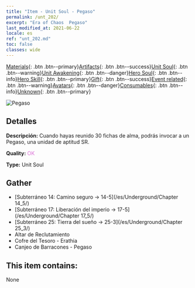 ```yaml
---
title: "Item - Unit Soul - Pegaso"
permalink: /unt_202/
excerpt: "Era of Chaos  Pegaso"
last_modified_at: 2021-06-22
locale: es
ref: "unt_202.md"
toc: false
classes: wide
---
```

 [Materials](/ItemsES/){: .btn .btn--primary}[Artifacts](/ItemsES/Artifacts/){: .btn .btn--success}[Unit Soul](/ItemsES/UnitSoul/){: .btn .btn--warning}[Unit Awakening](/ItemsES/UnitAwakening/){: .btn .btn--danger}[Hero Soul](/ItemsES/HeroSoul/){: .btn .btn--info}[Hero Skill](/ItemsES/HeroSkill/){: .btn .btn--primary}[Gift](/ItemsES/Gift/){: .btn .btn--success}[Event related](/ItemsES/Events/){: .btn .btn--warning}[Avatars](/ItemsES/Avatars/){: .btn .btn--danger}[Consumables](/ItemsES/Consumables/){: .btn .btn--info}[Unknown](/ItemsES/Unknown/){: .btn .btn--primary}

 ![Pegaso](/images/u/ti_feima.jpg)

## Detalles
 **Descripción:** Cuando hayas reunido 30 fichas de alma, podrás invocar a un Pegaso, una unidad de aptitud SR.

 **Quality:** <span style="color: #DA70D6">OK</span>

 **Type:** Unit Soul

## Gather

*    [Subterráneo 14: Camino seguro -> 14-5](/es/Underground/Chapter 14_5/) 
*    [Subterráneo 17: Liberación del imperio -> 17-5](/es/Underground/Chapter 17_5/) 
*    [Subterráneo 25: Tierra del sueño -> 25-3](/es/Underground/Chapter 25_3/) 
*    Altar de Reclutamiento 
*    Cofre del Tesoro - Erathia 
*    Canjeo de Barracones - Pegaso 

## This item contains:

  None

